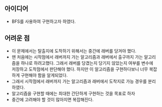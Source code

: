 ## 아이디어
- BFS를 사용하여 구현하고자 하였다.
## 어려운 점
- 이 문제에서는 탈출지에 도착하기 위해서는 중간에 래버를 당겨야 했다. 
- 맨 처음에는 시작점에서 래버까지 가는 알고리즘과 래버에서 출구까지 가는 알고리즘을 하나로 하려고했다. 그래서 래버를 당겼는지 당기지 않았는지 여부를 변수에 저장하고 도착점에서 판단해야 했다. 하지만 이 알고리즘을 구현하다보니 너무 복잡하게 구현해야 함을 알게되었다.
- 그래서 시작점에서 래버까지 가는 알고리즘과 래버에서 도착지로 가능 경우를 분리하였다.
- 알고리즘을 구현할 때에는 최대한 간단하게 구현하는 것을 목표로 하자
- 중간에 고려해야 할 것이 많아지면 복잡해진다.